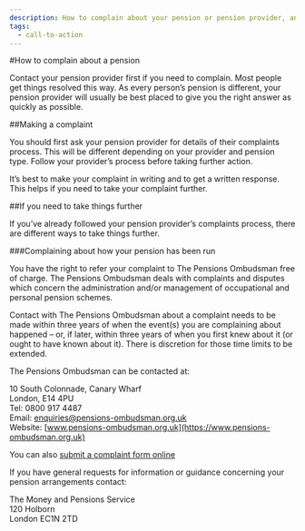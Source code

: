 ```yaml
---
description: How to complain about your pension or pension provider, and who you can go to for help if your provider doesn’t resolve your complaint.
tags:
  - call-to-action
---
```


#How to complain about a pension

Contact your pension provider first if you need to complain. Most people get things resolved this way. As every person’s pension is different, your pension provider will usually be best placed to give you the right answer as quickly as possible.


##Making a complaint

You should first ask your pension provider for details of their complaints process. This will be different depending on your provider and pension type. Follow your provider’s process before taking further action.

It’s best to make your complaint in writing and to get a written response. This helps if you need to take your complaint further.

##If you need to take things further

If you’ve already followed your pension provider’s complaints process, there are different ways to take things further.

###Complaining about how your pension has been run

You have the right to refer your complaint to The Pensions Ombudsman free of charge.
The Pensions Ombudsman deals with complaints and disputes which concern the
administration and/or management of occupational and personal pension schemes.

Contact with The Pensions Ombudsman about a complaint needs to be made within three years of when the event(s) you are complaining about happened – or, if later, within three years of when you first knew about it (or ought to have known about it). There is discretion for those time limits to be extended.

The Pensions Ombudsman can be contacted at:

10 South Colonnade, Canary Wharf<br/>
London, E14 4PU<br/>
Tel: 0800 917 4487<br/>
Email: [enquiries@pensions-ombudsman.org.uk](mailto:enquiries@pensions-ombudsman.org.uk)<br/>
Website: [www.pensions-ombudsman.org.uk](https://www.pensions-ombudsman.org.uk)

You can also [submit a complaint form online](https://www.pensions-ombudsman.org.uk/making-complaint)

If you have general requests for information or guidance concerning your pension arrangements contact:

The Money and Pensions Service<br/>
120 Holborn<br/>
London EC1N 2TD
